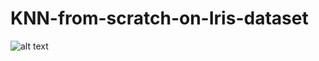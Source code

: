 # KNN-from-scratch-on-Iris-dataset
![alt text](https://miro.medium.com/fit/c/1838/551/0*Uw37vrrKzeEWahdB) 

